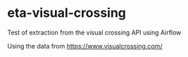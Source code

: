 # eta-visual-crossing
Test of extraction from the visual crossing API using Airflow

Using the data from https://www.visualcrossing.com/
